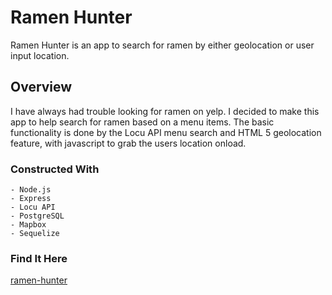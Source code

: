 # Ramen Hunter

Ramen Hunter is an app to search for ramen by either geolocation or user input location.


## Overview

I have always had trouble looking for ramen on yelp. I decided to make this app to help search for ramen based on a menu items. The basic functionality is done by the Locu API menu search and HTML 5 geolocation feature, with javascript to grab the users location onload.


### Constructed With

	- Node.js
	- Express
	- Locu API
	- PostgreSQL
	- Mapbox
	- Sequelize

### Find It Here

[ramen-hunter](http://ramen-hunter.herokuapp.com)
